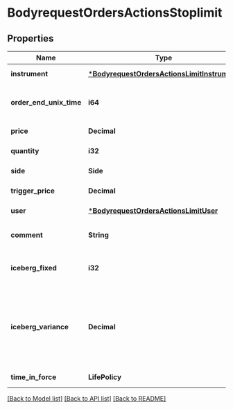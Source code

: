 # BodyrequestOrdersActionsStoplimit

## Properties
Name | Type | Description | Notes
------------ | ------------- | ------------- | -------------
**instrument** | [***BodyrequestOrdersActionsLimitInstrument**](bodyrequest_OrdersActionsLimit_Instrument.md) |  | [default to null]
**order_end_unix_time** | **i64** | Время (UTC) завершения сделки в формате Unix Time seconds | [default to null]
**price** | **Decimal** | Цена | [default to null]
**quantity** | **i32** | Количество | [default to null]
**side** | **Side** |  | [default to null]
**trigger_price** | **Decimal** | Стоп-цена | [default to null]
**user** | [***BodyrequestOrdersActionsLimitUser**](bodyrequest_OrdersActionsLimit_User.md) |  | [default to null]
**comment** | **String** | Пользовательский комментарий к заявке | [default to null]
**iceberg_fixed** | **i32** | Видимая постоянная часть айсберг-заявки в лотах | [default to null]
**iceberg_variance** | **Decimal** | Амплитуда отклонения (в % от icebergFixed) случайной надбавки к видимой части айсберг-заявки. Только срочный рынок | [default to null]
**time_in_force** | **LifePolicy** |  | [default to null]

[[Back to Model list]](../README.md#documentation-for-models) [[Back to API list]](../README.md#documentation-for-api-endpoints) [[Back to README]](../README.md)

